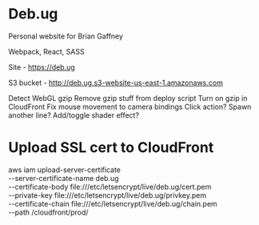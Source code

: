 Deb.ug
======

Personal website for Brian Gaffney

Webpack, React, SASS

Site - https://deb.ug

S3 bucket - http://deb.ug.s3-website-us-east-1.amazonaws.com

Detect WebGL
gzip
	Remove gzip stuff from deploy script
	Turn on gzip in CloudFront
Fix mouse movement to camera bindings
Click action?
	Spawn another line?
	Add/toggle shader effect?

# Upload SSL cert to CloudFront
aws iam upload-server-certificate \
--server-certificate-name deb.ug \
--certificate-body file:///etc/letsencrypt/live/deb.ug/cert.pem \
--private-key file:///etc/letsencrypt/live/deb.ug/privkey.pem \
--certificate-chain file:///etc/letsencrypt/live/deb.ug/chain.pem \
--path /cloudfront/prod/